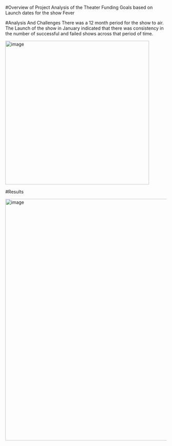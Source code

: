 #Overview of Project
Analysis of the Theater Funding Goals based on Launch dates for the show Fever

#Analysis And Challenges
There was a 12 month period for the show to air.  The Launch of the show in January indicated that there was consistency in the number of successful and failed shows across that period of time. 

<img width="449" alt="image" src="https://user-images.githubusercontent.com/106288712/179368488-326c764c-ad47-49d3-873f-90de12a670c1.png">



#Results

<img width="755" alt="image" src="https://user-images.githubusercontent.com/106288712/179368473-ae48c167-a007-45d8-b47d-bd82a7d8debf.png">
